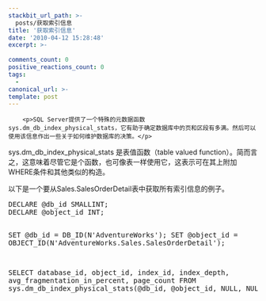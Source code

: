```yaml
---
stackbit_url_path: >-
  posts/获取索引信息
title: '获取索引信息'
date: '2010-04-12 15:28:48'
excerpt: >-
  
comments_count: 0
positive_reactions_count: 0
tags: 
  - 
canonical_url: >-
template: post
---
```


        <p>SQL Server提供了一个特殊的元数据函数 sys.dm_db_index_physical_stats，它有助于确定数据库中的页和区段有多满。然后可以使用该信息作出一些关于如何维护数据库的决策。</p>
<p>sys.dm_db_index_physical_stats 是表值函数（table valued function）。简而言之，这意味着尽管它是个函数，也可像表一样使用它，这表示可在其上附加WHERE条件和其他类似的构造。</p>
<p>以下是一个要从Sales.SalesOrderDetail表中获取所有索引信息的例子。</p>
<pre class="brush: sql">DECLARE @db_id SMALLINT;
DECLARE @object_id INT;

SET @db_id = DB_ID(N'AdventureWorks');
SET @object_id = OBJECT_ID(N'AdventureWorks.Sales.SalesOrderDetail');

SELECT database_id, object_id, index_id, index_depth, avg_fragmentation_in_percent, page_count
FROM
	sys.dm_db_index_physical_stats(@db_id, @object_id, NULL, NULL, NULL);
</pre>
      